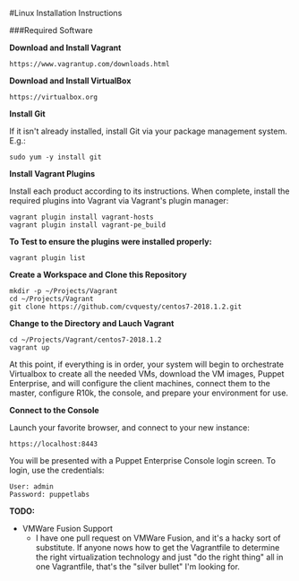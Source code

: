 #Linux Installation Instructions

###Required Software

**Download and Install Vagrant**
		
	https://www.vagrantup.com/downloads.html

**Download and Install VirtualBox**

	https://virtualbox.org
	
**Install Git**

If it isn't already installed, install Git via your package management system.  E.g.:

	sudo yum -y install git

**Install Vagrant Plugins**

Install each product according to its instructions.  When complete, install the required plugins into Vagrant via Vagrant's plugin manager:

	vagrant plugin install vagrant-hosts
	vagrant plugin install vagrant-pe_build
	
**To Test to ensure the plugins were installed properly:**

	vagrant plugin list

**Create a Workspace and Clone this Repository**

	mkdir -p ~/Projects/Vagrant
	cd ~/Projects/Vagrant
	git clone https://github.com/cvquesty/centos7-2018.1.2.git
	
**Change to the Directory and Lauch Vagrant**

	cd ~/Projects/Vagrant/centos7-2018.1.2
	vagrant up
	
At this point, if everything is in order, your system will begin to orchestrate Virtualbox to create all the needed VMs, download the VM images, Puppet Enterprise, and will configure the client machines, connect them to the master, configure R10k, the console, and prepare your environment for use.

**Connect to the Console**

Launch your favorite browser, and connect to your new instance:

	https://localhost:8443
	
You will be presented with a Puppet Enterprise Console login screen.  To login, use the credentials:

	User: admin
	Password: puppetlabs


**TODO:**<br>
- VMWare Fusion Support
  - I have one pull request on VMWare Fusion, and it's a hacky sort of substitute. If anyone nows how to get the Vagrantfile to determine the right virtualization technology and just "do the right thing" all in one Vagrantfile, that's the "silver bullet" I'm looking for.
